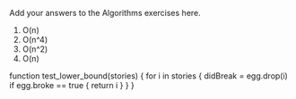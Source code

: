 Add your answers to the Algorithms exercises here.

1. O(n)
2. O(n^4)
3. O(n^2)
4. O(n)

function test_lower_bound(stories) {
    for i in stories {
        didBreak = egg.drop(i)
        if egg.broke == true {
            return i
        }
    }
}